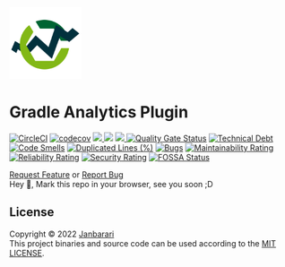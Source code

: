 <img src="plugin-logo.png" alt="plugin logo" width="128"/>

# Gradle Analytics Plugin
[![CircleCI](https://circleci.com/gh/janbarari/gradle-analytics-plugin/tree/develop.svg?style=svg)](https://circleci.com/gh/janbarari/gradle-analytics-plugin/tree/develop)
[![codecov](https://codecov.io/gh/janbarari/gradle-analytics-plugin/branch/develop/graph/badge.svg)](https://codecov.io/gh/janbarari/gradle-analytics-plugin)
<a href="https://sonarcloud.io/project/overview?id=janbarari_gradle-analytics-plugin">
<img height=20px src="https://sonarcloud.io/images/project_badges/sonarcloud-black.svg"/>
</a>
<img src="https://img.shields.io/github/license/janbarari/gradle-analytics-plugin.svg?label=License"/>
<a href="https://github.com/janbarari/gradle-analytics-plugin">
    <img src="https://img.shields.io/github/stars/janbarari/gradle-analytics-plugin.svg?label=Stars"/>
</a>
[![Quality Gate Status](https://sonarcloud.io/api/project_badges/measure?project=janbarari_gradle-analytics-plugin&metric=alert_status)](https://sonarcloud.io/dashboard?id=janbarari_gradle-analytics-plugin)
[![Technical Debt](https://sonarcloud.io/api/project_badges/measure?project=janbarari_gradle-analytics-plugin&metric=sqale_index)](https://sonarcloud.io/dashboard?id=janbarari_gradle-analytics-plugin)
[![Code Smells](https://sonarcloud.io/api/project_badges/measure?project=janbarari_gradle-analytics-plugin&metric=code_smells)](https://sonarcloud.io/dashboard?id=janbarari_gradle-analytics-plugin)
[![Duplicated Lines (%)](https://sonarcloud.io/api/project_badges/measure?project=janbarari_gradle-analytics-plugin&metric=duplicated_lines_density)](https://sonarcloud.io/dashboard?id=janbarari_gradle-analytics-plugin)
[![Bugs](https://sonarcloud.io/api/project_badges/measure?project=janbarari_gradle-analytics-plugin&metric=bugs)](https://sonarcloud.io/dashboard?id=janbarari_gradle-analytics-plugin)
[![Maintainability Rating](https://sonarcloud.io/api/project_badges/measure?project=janbarari_gradle-analytics-plugin&metric=sqale_rating)](https://sonarcloud.io/dashboard?id=janbarari_gradle-analytics-plugin)
[![Reliability Rating](https://sonarcloud.io/api/project_badges/measure?project=janbarari_gradle-analytics-plugin&metric=reliability_rating)](https://sonarcloud.io/dashboard?id=janbarari_gradle-analytics-plugin)
[![Security Rating](https://sonarcloud.io/api/project_badges/measure?project=janbarari_gradle-analytics-plugin&metric=security_rating)](https://sonarcloud.io/dashboard?id=janbarari_gradle-analytics-plugin)
[![FOSSA Status](https://app.fossa.com/api/projects/git%2Bgithub.com%2Fjanbarari%2Fgradle-analytics-plugin.svg?type=small)](https://app.fossa.com/projects/git%2Bgithub.com%2Fjanbarari%2Fgradle-analytics-plugin?ref=badge_small)




<a href="https://github.com/janbarari/gradle-analytics-plugin/issues/new?title=RF:">Request Feature</a> or <a href="https://github.com/janbarari/gradle-analytics-plugin/issues/new?title=RB:">Report Bug</a>
<br />
Hey 👋, Mark this repo in your browser, see you soon ;D

License
---
Copyright © 2022 [Janbarari](https://github.com/janbarari)  
This project binaries and source code can be used according to the [MIT LICENSE](https://github.com/janbarari/gradle-analytics-plugin/blob/main/LICENSE).

